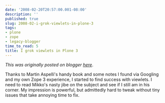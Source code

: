 ```yaml
---
date: '2008-02-20T20:57:00.001-08:00'
description: ''
published: true
slug: 2008-02-i-grok-viewlets-in-plone-3
tags:
- plone
- zope
- legacy-blogger
time_to_read: 5
title: I grok viewlets in Plone 3
---
```


*This was originally posted on blogger [here](https://pydanny.blogspot.com/2008/02/i-grok-viewlets-in-plone-3.html)*.

Thanks to Martin Aspelli's handy book and some notes I found via Googling and my own Zope 3 experience, I started to find success with viewlets.  I need to read Mikko's nasty jibe on the subject and see if I still am in his corner.  My impression is powerful, but admittedly hard to tweak without tiny issues that take annoying time to fix.